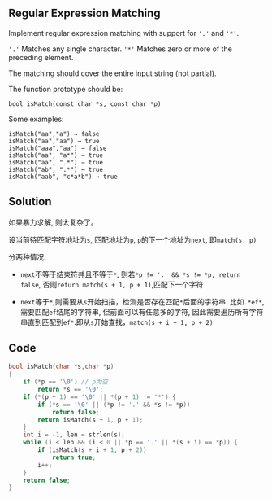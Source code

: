 ## Regular Expression Matching 
Implement regular expression matching with support for `'.'` and `'*'`.

`'.'` Matches any single character.
`'*'` Matches zero or more of the preceding element.

The matching should cover the entire input string (not partial).

The function prototype should be:
```
bool isMatch(const char *s, const char *p)
```

Some examples:
```
isMatch("aa","a") → false
isMatch("aa","aa") → true
isMatch("aaa","aa") → false
isMatch("aa", "a*") → true
isMatch("aa", ".*") → true
isMatch("ab", ".*") → true
isMatch("aab", "c*a*b") → true
```

## Solution

如果暴力求解, 则太复杂了。

设当前待匹配字符地址为`s`, 匹配地址为`p`, `p`的下一个地址为`next`, 即`match(s, p)`

分两种情况:

* `next`不等于结束符并且不等于`*`, 则若`*p != '.' && *s != *p, return false`, 否则`return match(s + 1, p + 1)`,匹配下一个字符

* `next`等于`*`,则需要从`s`开始扫描，检测是否存在匹配`*`后面的字符串. 比如`.*ef*`,需要匹配`ef`结尾的字符串, 但前面可以有任意多的字符,
	因此需要遍历所有字符串直到匹配到`ef*`.即从`s`开始查找，`match(s + i + 1, p + 2)`

## Code
```c
bool isMatch(char *s,char *p)
{
	if (*p == '\0') // p为空
		return *s == '\0';
	if (*(p + 1) == '\0' || *(p + 1) != '*') {
		if (*s == '\0' || (*p != '.' && *s != *p))
			return false;
		return isMatch(s + 1, p + 1);
	}
	int i = -1, len = strlen(s);
	while (i < len && (i < 0 || *p == '.' || *(s + i) == *p)) {
		if (isMatch(s + i + 1, p + 2))
			return true;
		i++;
	}
	return false;
}
```
